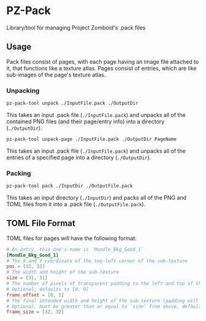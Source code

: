 # PZ-Pack
Library/tool for managing Project Zomboid's .pack files

## Usage
Pack files consist of pages, with each page having an image file attached to it,
that functions like a texture atlas. Pages consist of entries, which are like
sub-images of the page's texture atlas.

### Unpacking
```bash
pz-pack-tool unpack ./InputFile.pack ./OutputDir
```

This takes an input .pack file (`./InputFile.pack`) and unpacks all of the
contained PNG files (and their page/entry info) into a directory (`./OutputDir`).

```bash
pz-pack-tool unpack-page ./InputFile.pack ./OutputDir PageName
```

This takes an input .pack file (`./InputFile.pack`) and unpacks all of the
entries of a specified page into a directory (`./OutputDir`).

### Packing
```bash
pz-pack-tool pack ./InputDir ./OutputFile.pack
```

This takes an input directory (`./InputDir`) and packs all of the PNG and TOML
files from it into a .pack file (`./OutputFile.pack`).

## TOML File Format
TOML files for pages will have the following format:

```toml
# An entry, this one's name is `Moodle_Bkg_Good_1`
[Moodle_Bkg_Good_1]
# The X and Y coordinate of the top-left corner of the sub-texture
pos = [33, 33]
# The width and height of the sub-texture
size = [31, 31]
# The number of pixels of transparent padding to the left and top of the texture
# Optional, defaults to [0, 0]
frame_offset = [0, 1]
# The final intended width and height of the sub-texture (padding will be added)
# Optional, must be greater than or equal to `size` from above, defaults to `size`
frame_size = [32, 32]
```
